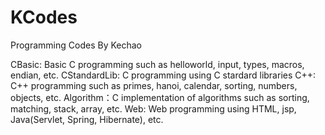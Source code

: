 # KCodes
Programming Codes By Kechao

CBasic: Basic C programming such as helloworld, input, types, macros, endian, etc.
CStandardLib: C programming using C stardard libraries
C++: C++ programming such as primes, hanoi, calendar, sorting, numbers, objects, etc.
Algorithm：C implementation of algorithms such as sorting, matching, stack, array, etc.
Web: Web programming using HTML, jsp, Java(Servlet, Spring, Hibernate), etc. 
